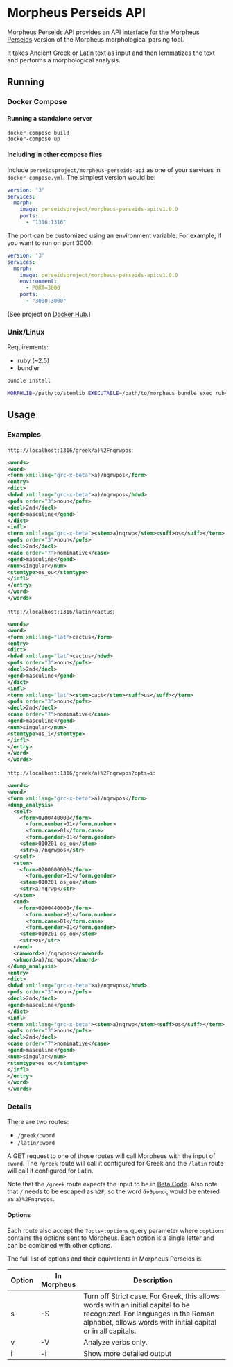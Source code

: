 # Morpheus Perseids API

Morpheus Perseids API provides an API interface for the
[Morpheus Perseids](https://github.com/perseids-tools/morpheus-perseids)
version of the Morpheus morphological parsing tool.

It takes Ancient Greek or Latin text as input and then lemmatizes the text
and performs a morphological analysis.

## Running

### Docker Compose

#### Running a standalone server

```
docker-compose build
docker-compose up
```

#### Including in other compose files

Include `perseidsproject/morpheus-perseids-api` as one of your services in `docker-compose.yml`.
The simplest version would be:

```yaml
version: '3'
services:
  morph:
    image: perseidsproject/morpheus-perseids-api:v1.0.0
    ports:
      - "1316:1316"
```

The port can be customized using an environment variable.
For example, if you want to run on port 3000:

```yaml
version: '3'
services:
  morph:
    image: perseidsproject/morpheus-perseids-api:v1.0.0
    environment:
      - PORT=3000
    ports:
      - "3000:3000"
```

(See project on [Docker Hub](https://hub.docker.com/r/perseidsproject/morpheus-perseids-api/).)

### Unix/Linux

Requirements:

- ruby (~2.5)
- bundler

```bash
bundle install

MORPHLIB=/path/to/stemlib EXECUTABLE=/path/to/morpheus bundle exec ruby app.rb
```

## Usage

### Examples

`http://localhost:1316/greek/a)%2Fnqrwpos`:

```xml
<words>
<word>
<form xml:lang="grc-x-beta">a)/nqrwpos</form>
<entry>
<dict>
<hdwd xml:lang="grc-x-beta">a)/nqrwpos</hdwd>
<pofs order="3">noun</pofs>
<decl>2nd</decl>
<gend>masculine</gend>
</dict>
<infl>
<term xml:lang="grc-x-beta"><stem>a)nqrwp</stem><suff>os</suff></term>
<pofs order="3">noun</pofs>
<decl>2nd</decl>
<case order="7">nominative</case>
<gend>masculine</gend>
<num>singular</num>
<stemtype>os_ou</stemtype>
</infl>
</entry>
</word>
</words>
```

`http://localhost:1316/latin/cactus`:

```xml
<words>
<word>
<form xml:lang="lat">cactus</form>
<entry>
<dict>
<hdwd xml:lang="lat">cactus</hdwd>
<pofs order="3">noun</pofs>
<decl>2nd</decl>
<gend>masculine</gend>
</dict>
<infl>
<term xml:lang="lat"><stem>cact</stem><suff>us</suff></term>
<pofs order="3">noun</pofs>
<decl>2nd</decl>
<case order="7">nominative</case>
<gend>masculine</gend>
<num>singular</num>
<stemtype>us_i</stemtype>
</infl>
</entry>
</word>
</words>
```

`http://localhost:1316/greek/a)%2Fnqrwpos?opts=i`:

```xml
<words>
<word>
<form xml:lang="grc-x-beta">a)/nqrwpos</form>
<dump_analysis>
  <self>
    <form>0200440000</form>
      <form.number>01</form.number>
      <form.case>01</form.case>
      <form.gender>01</form.gender>
    <stem>010201 os_ou</stem>
    <str>a)/nqrwpos</str>
  </self>
  <stem>
    <form>0200000000</form>
      <form.gender>01</form.gender>
    <stem>010201 os_ou</stem>
    <str>a)nqrwp</str>
  </stem>
  <end>
    <form>0200440000</form>
      <form.number>01</form.number>
      <form.case>01</form.case>
      <form.gender>01</form.gender>
    <stem>010201 os_ou</stem>
    <str>os</str>
  </end>
  <rawword>a)/nqrwpos</rawword>
  <wkword>a)/nqrwpos</wkword>
</dump_analysis>
<entry>
<dict>
<hdwd xml:lang="grc-x-beta">a)/nqrwpos</hdwd>
<pofs order="3">noun</pofs>
<decl>2nd</decl>
<gend>masculine</gend>
</dict>
<infl>
<term xml:lang="grc-x-beta"><stem>a)nqrwp</stem><suff>os</suff></term>
<pofs order="3">noun</pofs>
<decl>2nd</decl>
<case order="7">nominative</case>
<gend>masculine</gend>
<num>singular</num>
<stemtype>os_ou</stemtype>
</infl>
</entry>
</word>
</words>

```

### Details

There are two routes:

- `/greek/:word`
- `/latin/:word`

A GET request to one of those routes will call Morpheus with the input of `:word`.
The `/greek` route will call it configured for Greek and the `/latin` route will
call it configured for Latin.

Note that the `/greek` route expects the input to be in
[Beta Code](https://en.wikipedia.org/wiki/Beta_Code). Also note that `/` needs
to be escaped as `%2F`, so the word `ἄνθρωπος` would be entered as `a)%2Fnqrwpos`.

#### Options

Each route also accept the `?opts=:options` query parameter where `:options` contains the options
sent to Morpheus. Each option is a single letter and can be combined with other options.

The full list of options and their equivalents in Morpheus Perseids is:

| Option | In Morpheus | Description |
| - | - | - |
| s | -S | Turn off Strict case. For Greek, this allows words with an initial capital to be recognized. For languages in the Roman alphabet, allows words with initial capital or in all capitals. |
| v | -V | Analyze verbs only. |
| i | -i | Show more detailed output |
